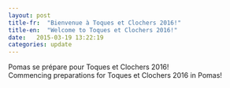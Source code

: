 ```yaml
---
layout: post
title-fr:  "Bienvenue à Toques et Clochers 2016!"
title-en:  "Welcome to Toques et Clochers 2016!"
date:   2015-03-19 13:22:19
categories: update
---
```


<div class="txt-fr">
Pomas se prépare pour Toques et Clochers 2016!
</div>

<div class="txt-en">
Commencing preparations for Toques et Clochers 2016 in Pomas!
</div>
